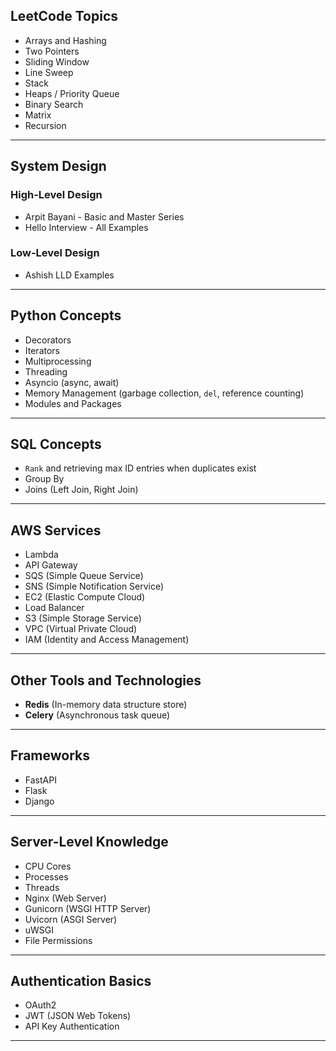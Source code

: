 ## LeetCode Topics

- Arrays and Hashing
- Two Pointers
- Sliding Window
- Line Sweep
- Stack
- Heaps / Priority Queue
- Binary Search
- Matrix
- Recursion

---

## System Design

### High-Level Design
- Arpit Bayani - Basic and Master Series
- Hello Interview - All Examples

### Low-Level Design
- Ashish LLD Examples

---

## Python Concepts

- Decorators
- Iterators
- Multiprocessing
- Threading
- Asyncio (async, await)
- Memory Management (garbage collection, `del`, reference counting)
- Modules and Packages

---

## SQL Concepts

- `Rank` and retrieving max ID entries when duplicates exist
- Group By
- Joins (Left Join, Right Join)

---

## AWS Services

- Lambda
- API Gateway
- SQS (Simple Queue Service)
- SNS (Simple Notification Service)
- EC2 (Elastic Compute Cloud)
- Load Balancer
- S3 (Simple Storage Service)
- VPC (Virtual Private Cloud)
- IAM (Identity and Access Management)

---

## Other Tools and Technologies

- **Redis** (In-memory data structure store)
- **Celery** (Asynchronous task queue)

---

## Frameworks

- FastAPI
- Flask
- Django

---

## Server-Level Knowledge

- CPU Cores
- Processes
- Threads
- Nginx (Web Server)
- Gunicorn (WSGI HTTP Server)
- Uvicorn (ASGI Server)
- uWSGI
- File Permissions

---

## Authentication Basics

- OAuth2
- JWT (JSON Web Tokens)
- API Key Authentication

---
